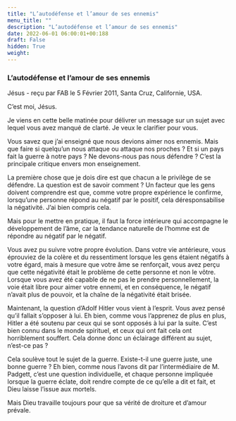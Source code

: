 ```yaml
---
title: "L’autodéfense et l’amour de ses ennemis"
menu_title: ""
description: "L’autodéfense et l’amour de ses ennemis"
date: 2022-06-01 06:00:01+00:188
draft: False
hidden: True
weight:
---
```

### L’autodéfense et l’amour de ses ennemis

Jésus - reçu par FAB le 5 Février 2011, Santa Cruz, Californie, USA.


C’est moi, Jésus.

Je viens en cette belle matinée pour délivrer un message sur un sujet avec lequel vous avez manqué de clarté. Je veux le clarifier pour vous.

Vous savez que j’ai enseigné que nous devions aimer nos ennemis. Mais que faire si quelqu’un nous attaque ou attaque nos proches ? Et si un pays fait la guerre à notre pays ? Ne devons-nous pas nous défendre ? C’est la principale critique envers mon enseignement.

La première chose que je dois dire est que chacun a le privilège de se défendre. La question est de savoir comment ?
Un facteur que les gens doivent comprendre est que, comme votre propre expérience le confirme, lorsqu’une personne répond au négatif par le positif, cela déresponsabilise la négativité. J’ai bien compris cela.

Mais pour le mettre en pratique, il faut la force intérieure qui accompagne le développement de l’âme, car la tendance naturelle de l’homme est de répondre au négatif par le négatif.

Vous avez pu suivre votre propre évolution. Dans votre vie antérieure, vous éprouviez de la colère et du ressentiment lorsque les gens étaient négatifs à votre égard, mais à mesure que votre âme se renforçait, vous avez perçu que cette négativité était le problème de cette personne et non le vôtre. Lorsque vous avez été capable de ne pas le prendre personnellement, la voie était libre pour aimer votre ennemi, et en conséquence, le négatif n’avait plus de pouvoir, et la chaîne de la négativité était brisée.

Maintenant, la question d’Adolf Hitler vous vient à l’esprit. Vous avez pensé qu’il fallait s’opposer à lui. Eh bien, comme vous l’apprenez de plus en plus, Hitler a été soutenu par ceux qui se sont opposés à lui par la suite. C’est bien connu dans le monde spirituel, et ceux qui ont fait cela ont horriblement souffert. Cela donne donc un éclairage différent au sujet, n’est-ce pas ?

Cela soulève tout le sujet de la guerre. Existe-t-il une guerre juste, une bonne guerre ? Eh bien, comme nous l’avons dit par l’intermédiaire de M. Padgett, c’est une question individuelle, et chaque personne impliquée lorsque la guerre éclate, doit rendre compte de ce qu’elle a dit et fait, et Dieu laisse l’issue aux mortels.

Mais Dieu travaille toujours pour que sa vérité de droiture et d’amour prévale.


